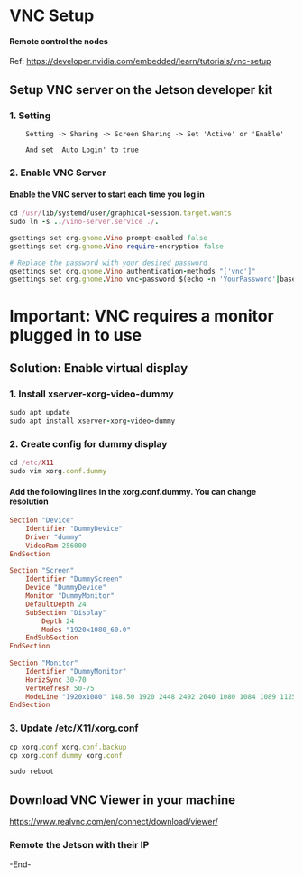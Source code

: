 # VNC Setup
#### Remote control the nodes




Ref: https://developer.nvidia.com/embedded/learn/tutorials/vnc-setup

## Setup VNC server on the Jetson developer kit

### 1. Setting
        Setting -> Sharing -> Screen Sharing -> Set 'Active' or 'Enable'

        And set 'Auto Login' to true


### 2. Enable VNC Server
#### Enable the VNC server to start each time you log in
```ruby
cd /usr/lib/systemd/user/graphical-session.target.wants
sudo ln -s ../vino-server.service ./.
```
```ruby
gsettings set org.gnome.Vino prompt-enabled false
gsettings set org.gnome.Vino require-encryption false
```
```ruby
# Replace the password with your desired password
gsettings set org.gnome.Vino authentication-methods "['vnc']"
gsettings set org.gnome.Vino vnc-password $(echo -n 'YourPassword'|base64)
```

# Important: VNC requires a monitor plugged in to use
## Solution: Enable virtual display
### 1. Install xserver-xorg-video-dummy
```ruby
sudo apt update
sudo apt install xserver-xorg-video-dummy
```
### 2. Create config for dummy display
```ruby
cd /etc/X11
sudo vim xorg.conf.dummy
```
#### Add the following lines in the xorg.conf.dummy. You can change resolution
```ruby
Section "Device"
    Identifier "DummyDevice"
    Driver "dummy"
    VideoRam 256000
EndSection
 
Section "Screen"
    Identifier "DummyScreen"
    Device "DummyDevice"
    Monitor "DummyMonitor"
    DefaultDepth 24
    SubSection "Display"
        Depth 24
        Modes "1920x1080_60.0"
    EndSubSection
EndSection
 
Section "Monitor"
    Identifier "DummyMonitor"
    HorizSync 30-70
    VertRefresh 50-75
    ModeLine "1920x1080" 148.50 1920 2448 2492 2640 1080 1084 1089 1125 +Hsync +Vsync
EndSection
```
### 3. Update /etc/X11/xorg.conf
```ruby
cp xorg.conf xorg.conf.backup
cp xorg.conf.dummy xorg.conf
```
```ruby
sudo reboot 
```

## Download VNC Viewer in your machine
https://www.realvnc.com/en/connect/download/viewer/

### Remote the Jetson with their IP


-End-